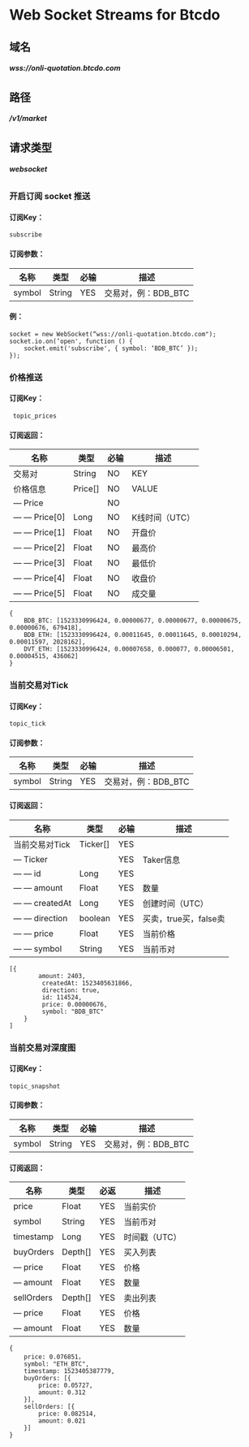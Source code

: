 # Web Socket Streams for Btcdo

## 域名

###### **wss://onli-quotation.btcdo.com**

## 路径

###### **/v1/market**

## 请求类型

###### **websocket**

### **开启订阅** **socket** **推送**

#### 订阅Key：

```
subscribe 
```

#### 订阅参数：

| **名称** | **类型** | **必输** | **描述**            |
| -------- | -------- | -------- | ------------------- |
| symbol   | String   | YES      | 交易对，例：BDB_BTC |

#### 例：

```
socket = new WebSocket(“wss://onli-quotation.btcdo.com");
socket.io.on(‘open', function () {
    socket.emit('subscribe', { symbol: ‘BDB_BTC’ });
});
```

### 价格推送

#### 订阅Key：

```
 topic_prices 
```

#### 订阅返回：

| **名称**     | **类型** | **必输** | **描述**       |
| ------------ | -------- | -------- | -------------- |
| 交易对       | String   | NO       | KEY            |
| 价格信息     | Price[]  | NO       | VALUE          |
| — Price      |          | NO       |                |
| — — Price[0] | Long     | NO       | K线时间（UTC） |
| — — Price[1] | Float    | NO       | 开盘价         |
| — — Price[2] | Float    | NO       | 最高价         |
| — — Price[3] | Float    | NO       | 最低价         |
| — — Price[4] | Float    | NO       | 收盘价         |
| — — Price[5] | Float    | NO       | 成交量         |

```
{
	BDB_BTC: [1523330996424, 0.00000677, 0.00000677, 0.00000675, 0.00000676, 679418],
	BDB_ETH: [1523330996424, 0.00011645, 0.00011645, 0.00010294, 0.00011597, 2028162],
	DVT_ETH: [1523330996424, 0.00007658, 0.000077, 0.00006501, 0.00004515, 436062]
}
```

### 当前交易对Tick

#### 订阅Key：

```
topic_tick 
```

#### 订阅参数：

| **名称** | **类型** | **必输** | **描述**            |
| -------- | -------- | -------- | ------------------- |
| symbol   | String   | YES      | 交易对，例：BDB_BTC |

#### 订阅返回：

| **名称**       | **类型** | **必输** | **描述**                  |
| -------------- | -------- | -------- | ------------------------- |
| 当前交易对Tick | Ticker[] | YES      |                           |
| — Ticker       |          | YES      | Taker信息                          |
| — —  id        | Long     | YES      |                           |
| — —  amount    | Float    | YES      | 数量                      |
| — —  createdAt | Long     | YES      | 创建时间（UTC）           |
| — —  direction | boolean  | YES      | 买卖，true买，false卖 |
| — —  price     | Float    | YES      | 当前价格                  |
| — —  symbol    | String   | YES      | 当前币对                  |

```
[{
		amount: 2403,
		 createdAt: 1523405631866,
		 direction: true,
		 id: 114524,
		 price: 0.00000676,
		 symbol: "BDB_BTC" 
	}
]
```

### **当前交易对深度图**

#### 订阅Key：

```
topic_snapshot 
```

#### 订阅参数：

| **名称** | **类型** | **必输** | **描述**            |
| -------- | -------- | -------- | ------------------- |
| symbol   | String   | YES      | 交易对，例：BDB_BTC |

#### 订阅返回：

| **名称**   | **类型** | **必返** | **描述**      |
| ---------- | -------- | -------- | ------------- |
| price      | Float    | YES      | 当前实价      |
| symbol     | String   | YES      | 当前币对      |
| timestamp  | Long     | YES      | 时间戳（UTC） |
| buyOrders  | Depth[]  | YES      | 买入列表      |
| —  price   | Float    | YES      | 价格          |
| — amount   | Float    | YES      | 数量          |
| sellOrders | Depth[]  | YES      | 卖出列表      |
| —  price   | Float    | YES      | 价格          |
| — amount   | Float    | YES      | 数量          |

```
{
	price: 0.076851，
	symbol: "ETH_BTC",
	timestamp: 1523405387779,
	buyOrders: [{
		price: 0.05727,
		amount: 0.312
	}],
	sellOrders: [{
		price: 0.082514,
		amount: 0.021
	}]
}
```

